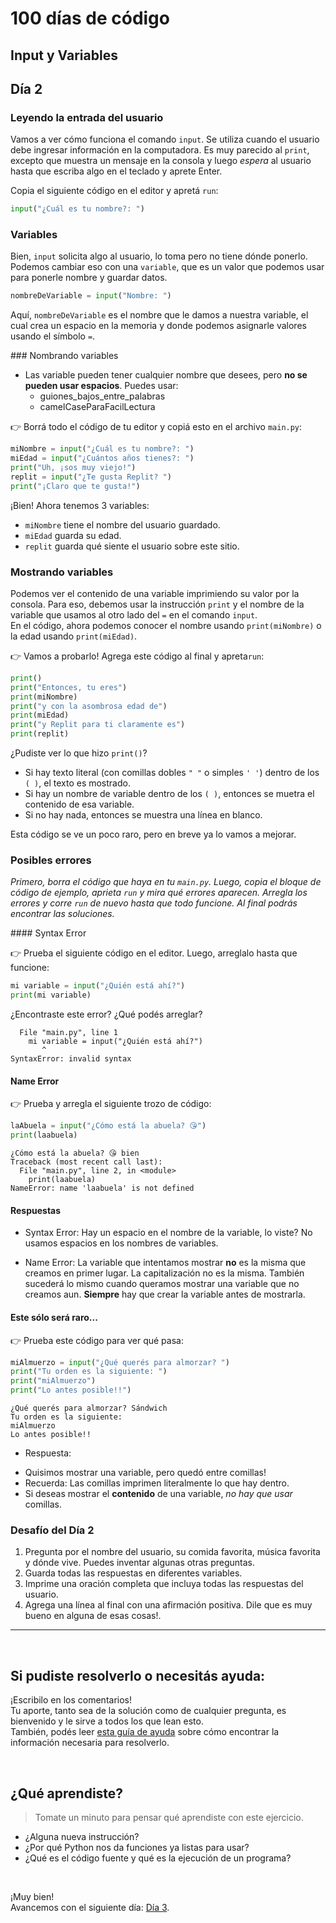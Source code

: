 <!--
.. title: 100 días de código: Día 2
.. slug: dia-2
.. date: 2022-10-15 09:09:41 UTC-03:00
.. tags: 100daysofcode
.. category: 
.. link: 
.. description: 100 días de código en Python: Input y variables
.. type: text
.. status: draft
.. author: Nahuel Tori
-->

# 100 días de código
## Input y Variables


## Día 2

### Leyendo la entrada del usuario

Vamos a ver cómo funciona el comando `input`. Se utiliza cuando el usuario debe ingresar información en la computadora. Es muy parecido al `print`, excepto que muestra un mensaje en la consola y luego _espera_ al usuario hasta que escriba algo en el teclado y aprete Enter.


Copia el siguiente código en el editor y apretá `run`:

``` python
input("¿Cuál es tu nombre?: ")
```



### Variables

Bien, `input` solicita algo al usuario, lo toma pero no tiene dónde ponerlo. Podemos cambiar eso con una `variable`, que es un valor que podemos usar para ponerle nombre y guardar datos.


``` python
nombreDeVariable = input("Nombre: ")
```

Aquí, `nombreDeVariable` es el nombre que le damos a nuestra variable, el cual crea un espacio en la memoria y donde podemos asignarle valores usando el símbolo `=`.


### Nombrando variables

* Las variable pueden tener cualquier nombre que desees, pero **no se pueden usar espacios**. Puedes usar:
  * guiones_bajos_entre_palabras
  * camelCaseParaFacilLectura

👉 Borrá todo el código de tu editor y copiá esto en el archivo `main.py`:
``` python
miNombre = input("¿Cuál es tu nombre?: ")
miEdad = input("¿Cuántos años tienes?: ")
print("Uh, ¡sos muy viejo!")
replit = input("¿Te gusta Replit? ")
print("¡Claro que te gusta!")
```

¡Bien! Ahora tenemos 3 variables:
- `miNombre` tiene el nombre del usuario guardado.
- `miEdad` guarda su edad.
- `replit` guarda qué siente el usuario sobre este sitio.

### Mostrando variables

Podemos ver el contenido de una variable imprimiendo su valor por la consola. Para eso, debemos usar la instrucción `print` y el nombre de la variable que usamos al otro lado del `=` en el comando `input`.  
En el código, ahora podemos conocer el nombre usando `print(miNombre)` o la edad usando `print(miEdad)`.

👉 Vamos a probarlo! Agrega este código al final y apreta`run`:
``` python
print()
print("Entonces, tu eres")
print(miNombre)
print("y con la asombrosa edad de")
print(miEdad)
print("y Replit para ti claramente es")
print(replit)
```

¿Pudiste ver lo que hizo `print()`?
* Si hay texto literal (con comillas dobles `" "` o simples `' '`) dentro de los `( )`, el texto es mostrado.
* Si hay un nombre de variable dentro de los `( )`, entonces se muetra el contenido de esa variable.
* Si no hay nada, entonces se muestra una línea en blanco.

Esta código se ve un poco raro, pero en breve ya lo vamos a mejorar.


### Posibles errores

_Primero, borra el código que haya en tu `main.py`. Luego, copia el bloque de código de ejemplo, aprieta `run` y mira qué errores aparecen. Arregla los errores y corre `run` de nuevo hasta que todo funcione._
_Al final podrás encontrar las soluciones._

#### Syntax Error

👉 Prueba el siguiente código en el editor. Luego, arreglalo hasta que funcione:

``` python
mi variable = input("¿Quién está ahí?")
print(mi variable)
```

¿Encontraste este error? ¿Qué podés arreglar?
```
  File "main.py", line 1
    mi variable = input("¿Quién está ahí?")
       ^
SyntaxError: invalid syntax
```


#### Name Error

👉 Prueba y arregla el siguiente trozo de código:

``` python
laAbuela = input("¿Cómo está la abuela? 😘")
print(laabuela)
```

```
¿Cómo está la abuela? 😘 bien
Traceback (most recent call last):
  File "main.py", line 2, in <module>
    print(laabuela)
NameError: name 'laabuela' is not defined
```


#### Respuestas

- Syntax Error: Hay un espacio en el nombre de la variable, lo viste? No usamos espacios en los nombres de variables.

- Name Error: La variable que intentamos mostrar **no** es la misma que creamos en primer lugar. La capitalización no es la misma. También sucederá lo mismo cuando queramos mostrar una variable que no creamos aun. **Siempre** hay que crear la variable antes de mostrarla.



#### Este sólo será raro...

👉 Prueba este código para ver qué pasa:

``` python
miAlmuerzo = input("¿Qué querés para almorzar? ")
print("Tu orden es la siguiente: ")
print("miAlmuerzo")
print("Lo antes posible!!")
```

```
¿Qué querés para almorzar? Sándwich
Tu orden es la siguiente: 
miAlmuerzo
Lo antes posible!!
```

* Respuesta:
- Quisimos mostrar una variable, pero quedó entre comillas!
- Recuerda: Las comillas imprimen literalmente lo que hay dentro.
- Si deseas mostrar el **contenido** de una variable, _no hay que usar_ comillas.


### Desafío del Día 2

1. Pregunta por el nombre del usuario, su comida favorita, música favorita y dónde vive. Puedes inventar algunas otras preguntas.
2. Guarda todas las respuestas en diferentes variables.
3. Imprime una oración completa que incluya todas las respuestas del usuario.
4. Agrega una línea al final con una afirmación positiva. Dile que es muy bueno en alguna de esas cosas!.



---

<br>

## Si pudiste resolverlo o necesitás ayuda:
¡Escribilo en los comentarios!  
Tu aporte, tanto sea de la solución como de cualquier pregunta, es bienvenido y le sirve a todos los que lean esto.  
También, podés leer [esta guía de ayuda](../../como-encontrar-ayuda.md) sobre cómo encontrar la información necesaria para resolverlo.

<br>

 ## ¿Qué aprendiste?
> Tomate un minuto para pensar qué aprendiste con este ejercicio.

- ¿Alguna nueva instrucción?
- ¿Por qué Python nos da funciones ya listas para usar?
- ¿Qué es el código fuente y qué es la ejecución de un programa?



<br>

¡Muy bien!  
Avancemos con el siguiente día: [Día 3](../dia-3).

<br>

